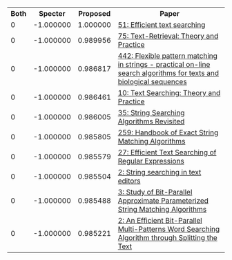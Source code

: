 <html><table><tr>
<th>Both</th>
<th>Specter</th>
<th>Proposed</th>
<th>Paper</th>
</tr>
<tr>
<td>0</td>
<td>-1.000000</td>
<td>1.000000</td>
<td><a href="https://www.semanticscholar.org/paper/29b9f7cc1e257df8d00022243af4228fee5ac12a">51: Efficient text searching</a></td>
</tr>
<tr>
<td>0</td>
<td>-1.000000</td>
<td>0.989956</td>
<td><a href="https://www.semanticscholar.org/paper/4abba57337cf8590bd7b58841e937a2f33947979">75: Text-Retrieval: Theory and Practice</a></td>
</tr>
<tr>
<td>0</td>
<td>-1.000000</td>
<td>0.986817</td>
<td><a href="https://www.semanticscholar.org/paper/909767e96d39941dc5f2b1edf6bbd8a013d6df1a">442: Flexible pattern matching in strings - practical on-line search algorithms for texts and biological sequences</a></td>
</tr>
<tr>
<td>0</td>
<td>-1.000000</td>
<td>0.986461</td>
<td><a href="https://www.semanticscholar.org/paper/985a9a2e16c2a26c2de4f1694f2b6cc78043cd7f">10: Text Searching: Theory and Practice</a></td>
</tr>
<tr>
<td>0</td>
<td>-1.000000</td>
<td>0.986005</td>
<td><a href="https://www.semanticscholar.org/paper/b855e6f6b6f045ff0d813c8cfb4e6a4676d18b81">35: String Searching Algorithms Revisited</a></td>
</tr>
<tr>
<td>0</td>
<td>-1.000000</td>
<td>0.985805</td>
<td><a href="https://www.semanticscholar.org/paper/6b0d0982f8297486f1d3d3fb40cc79f528147c53">259: Handbook of Exact String Matching Algorithms</a></td>
</tr>
<tr>
<td>0</td>
<td>-1.000000</td>
<td>0.985579</td>
<td><a href="https://www.semanticscholar.org/paper/647f2d8a73cc62d61115936a6aca29bcf54ae60f">27: Efficient Text Searching of Regular Expressions</a></td>
</tr>
<tr>
<td>0</td>
<td>-1.000000</td>
<td>0.985504</td>
<td><a href="https://www.semanticscholar.org/paper/7fdfc14bbab5c6372ecc8cc55c903721a2d683bb">2: String searching in text editors</a></td>
</tr>
<tr>
<td>0</td>
<td>-1.000000</td>
<td>0.985488</td>
<td><a href="https://www.semanticscholar.org/paper/f4acdcb33f8c8e3689508cfcb4d9a7888611d086">3: Study of Bit-Parallel Approximate Parameterized String Matching Algorithms</a></td>
</tr>
<tr>
<td>0</td>
<td>-1.000000</td>
<td>0.985221</td>
<td><a href="https://www.semanticscholar.org/paper/58ae1d5192f7da6f42476926f46de55081a4ed1b">2: An Efficient Bit-Parallel Multi-Patterns Word Searching Algorithm through Splitting the Text</a></td>
</tr>
</table></html>
